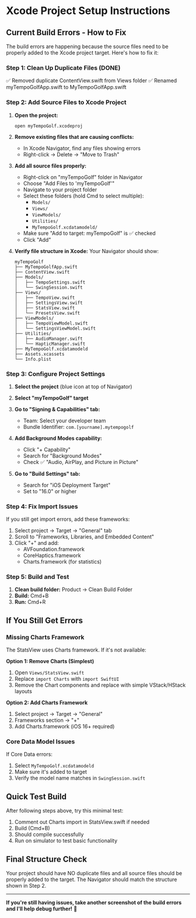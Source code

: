 # Xcode Project Setup Instructions

## Current Build Errors - How to Fix

The build errors are happening because the source files need to be properly added to the Xcode project target. Here's how to fix it:

### Step 1: Clean Up Duplicate Files (DONE)
✅ Removed duplicate ContentView.swift from Views folder
✅ Renamed myTempoGolfApp.swift to MyTempoGolfApp.swift

### Step 2: Add Source Files to Xcode Project

1. **Open the project:**
   ```
   open myTempoGolf.xcodeproj
   ```

2. **Remove existing files that are causing conflicts:**
   - In Xcode Navigator, find any files showing errors
   - Right-click → Delete → "Move to Trash"

3. **Add all source files properly:**
   - Right-click on "myTempoGolf" folder in Navigator
   - Choose "Add Files to 'myTempoGolf'"
   - Navigate to your project folder
   - Select these folders (hold Cmd to select multiple):
     - `Models/`
     - `Views/`
     - `ViewModels/`
     - `Utilities/`
     - `MyTempoGolf.xcdatamodeld/`
   - Make sure "Add to target: myTempoGolf" is ✅ checked
   - Click "Add"

4. **Verify file structure in Xcode:**
   Your Navigator should show:
   ```
   myTempoGolf
   ├── MyTempoGolfApp.swift
   ├── ContentView.swift
   ├── Models/
   │   ├── TempoSettings.swift
   │   └── SwingSession.swift
   ├── Views/
   │   ├── TempoView.swift
   │   ├── SettingsView.swift
   │   ├── StatsView.swift
   │   └── PresetsView.swift
   ├── ViewModels/
   │   ├── TempoViewModel.swift
   │   └── SettingsViewModel.swift
   ├── Utilities/
   │   ├── AudioManager.swift
   │   └── HapticManager.swift
   ├── MyTempoGolf.xcdatamodeld
   ├── Assets.xcassets
   └── Info.plist
   ```

### Step 3: Configure Project Settings

1. **Select the project** (blue icon at top of Navigator)
2. **Select "myTempoGolf" target**
3. **Go to "Signing & Capabilities" tab:**
   - Team: Select your developer team
   - Bundle Identifier: `com.[yourname].mytempogolf`
   
4. **Add Background Modes capability:**
   - Click "+ Capability"
   - Search for "Background Modes"
   - Check ✅ "Audio, AirPlay, and Picture in Picture"

5. **Go to "Build Settings" tab:**
   - Search for "iOS Deployment Target"
   - Set to "16.0" or higher

### Step 4: Fix Import Issues

If you still get import errors, add these frameworks:
1. Select project → Target → "General" tab
2. Scroll to "Frameworks, Libraries, and Embedded Content"
3. Click "+" and add:
   - AVFoundation.framework
   - CoreHaptics.framework
   - Charts.framework (for statistics)

### Step 5: Build and Test

1. **Clean build folder:** Product → Clean Build Folder
2. **Build:** Cmd+B
3. **Run:** Cmd+R

## If You Still Get Errors

### Missing Charts Framework
The StatsView uses Charts framework. If it's not available:

**Option 1: Remove Charts (Simplest)**
1. Open `Views/StatsView.swift`
2. Replace `import Charts` with `import SwiftUI`
3. Remove the Chart components and replace with simple VStack/HStack layouts

**Option 2: Add Charts Framework**
1. Select project → Target → "General"
2. Frameworks section → "+"
3. Add Charts.framework (iOS 16+ required)

### Core Data Model Issues
If Core Data errors:
1. Select `MyTempoGolf.xcdatamodeld`
2. Make sure it's added to target
3. Verify the model name matches in `SwingSession.swift`

## Quick Test Build

After following steps above, try this minimal test:
1. Comment out Charts import in StatsView.swift if needed
2. Build (Cmd+B)
3. Should compile successfully
4. Run on simulator to test basic functionality

## Final Structure Check

Your project should have NO duplicate files and all source files should be properly added to the target. The Navigator should match the structure shown in Step 2.

---

**If you're still having issues, take another screenshot of the build errors and I'll help debug further!** 🚀